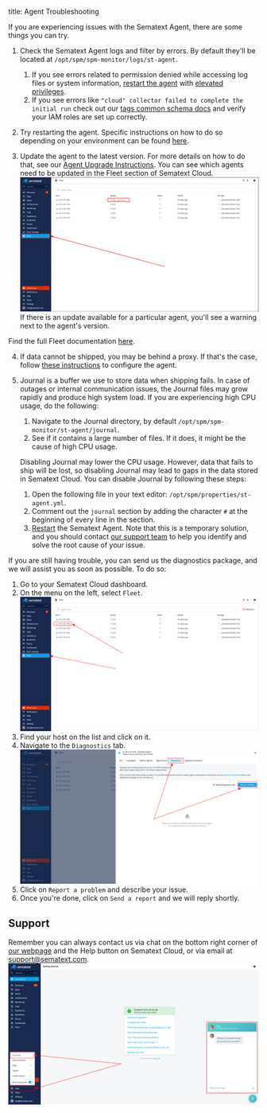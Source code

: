 title: Agent Troubleshooting

If you are experiencing issues with the Sematext Agent, there are some things you can try.

1. Check the Sematext Agent logs and filter by errors. By default they'll be located at `/opt/spm/spm-monitor/logs/st-agent`. 
   1. If you see errors related to permission denied while accessing log files or system information, [restart the agent](https://sematext.com/docs/agents/sematext-agent/starting-stopping) with [elevated privileges](https://sematext.com/docs/agents/sematext-agent/permission-requirements/). 
   2. If you see errors like `"cloud" collector failed to complete the initial run` check out our [tags common schema docs](https://sematext.com/docs/tags/common-schema/#cloud-tags) and verify your IAM roles are set up correctly.

2. Try restarting the agent. Specific instructions on how to do so depending on your environment can be found [here](https://sematext.com/docs/agents/sematext-agent/starting-stopping).

3. Update the agent to the latest version. For more details on how to do that, see our [Agent Upgrade Instructions](https://sematext.com/docs/monitoring/spm-faq/#agent-updating). You can see which agents need to be updated in the Fleet section of Sematext Cloud.
![Fleet](../../images/fleet/fleet-menu.png)
If there is an update available for a particular agent, you'll see a warning next to the agent's version.

Find the full Fleet documentation [here](https://sematext.com/docs/fleet/).

4. If data cannot be shipped, you may be behind a proxy. If that's the case, follow [these instructions](https://sematext.com/docs/monitoring/spm-faq/#can-i-install-sematext-agent-on-servers-that-are-behind-a-proxy) to configure the agent.

5. Journal is a buffer we use to store data when shipping fails. In case of outages or internal communication issues, the Journal files may grow rapidly and produce high system load. If you are experiencing high CPU usage, do the following:
   1. Navigate to the Journal directory, by default `/opt/spm/spm-monitor/st-agent/journal`.
   2. See if it contains a large number of files. If it does, it might be the cause of high CPU usage.
   
   Disabling Journal may lower the CPU usage. However, data that fails to ship will be lost, so disabling Journal may lead to gaps in the data stored in Sematext Cloud. You can disable Journal by following these steps:
   
   1. Open the following file in your text editor: `/opt/spm/properties/st-agent.yml`. 
   2. Comment out the `journal` section by adding the character `#` at the beginning of every line in the section.
   3. [Restart](https://sematext.com/docs/agents/sematext-agent/starting-stopping) the Sematext Agent.
   Note that this is a temporary solution, and you should contact [our support team](https://sematext.com/docs/agents/sematext-agent/agent-troubleshooting/#support) to help you identify and solve the root cause of your issue.
   
If you are still having trouble, you can send us the diagnostics package, and we will assist you as soon as possible. To do so:

   1. Go to your Sematext Cloud dashboard.
   2. On the menu on the left, select `Fleet`.
   ![Fleet screen](../../images/fleet/fleet.png)
   3. Find your host on the list and click on it.
   4. Navigate to the `Diagnostics` tab.
   ![Fleet screen](../../images/fleet/agent-diagnostics.png)
   5. Click on `Report a problem` and describe your issue.
   6. Once you're done, click on `Send a report` and we will reply shortly.

## Support
Remember you can always contact us via chat on the bottom right corner of [our webpage](https://sematext.com/) and the Help button on Sematext Cloud, or via email at [support@sematext.com](mailto:support@sematext.com).
![Sematext Cloud Help](../../images/agents/sc-help.png)
